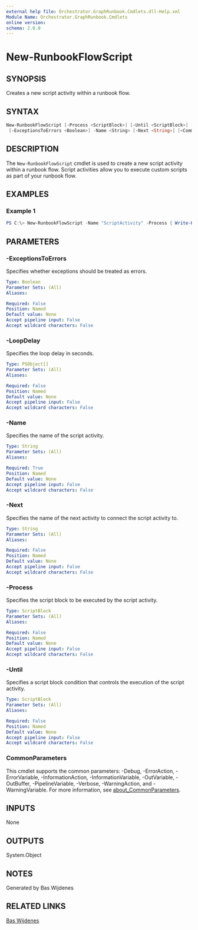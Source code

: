 ```yaml
---
external help file: Orchestrator.GraphRunbook.Cmdlets.dll-Help.xml
Module Name: Orchestrator.GraphRunbook.Cmdlets
online version:
schema: 2.0.0
---
```


# New-RunbookFlowScript

## SYNOPSIS

Creates a new script activity within a runbook flow.

## SYNTAX

```powershell
New-RunbookFlowScript [-Process <ScriptBlock>] [-Until <ScriptBlock>] [-LoopDelay <PSObject[]>]
 [-ExceptionsToErrors <Boolean>] -Name <String> [-Next <String>] [<CommonParameters>]
```

## DESCRIPTION

The `New-RunbookFlowScript` cmdlet is used to create a new script activity within a runbook flow. Script activities allow you to execute custom scripts as part of your runbook flow.

## EXAMPLES

### Example 1

```powershell
PS C:\> New-RunbookFlowScript -Name "ScriptActivity" -Process { Write-Host "Executing script activity" }
```

## PARAMETERS

### -ExceptionsToErrors

Specifies whether exceptions should be treated as errors.

```yaml
Type: Boolean
Parameter Sets: (All)
Aliases:

Required: False
Position: Named
Default value: None
Accept pipeline input: False
Accept wildcard characters: False
```

### -LoopDelay

Specifies the loop delay in seconds.

```yaml
Type: PSObject[]
Parameter Sets: (All)
Aliases:

Required: False
Position: Named
Default value: None
Accept pipeline input: False
Accept wildcard characters: False
```

### -Name

Specifies the name of the script activity.

```yaml
Type: String
Parameter Sets: (All)
Aliases:

Required: True
Position: Named
Default value: None
Accept pipeline input: False
Accept wildcard characters: False
```

### -Next

Specifies the name of the next activity to connect the script activity to.

```yaml
Type: String
Parameter Sets: (All)
Aliases:

Required: False
Position: Named
Default value: None
Accept pipeline input: False
Accept wildcard characters: False
```

### -Process

Specifies the script block to be executed by the script activity.

```yaml
Type: ScriptBlock
Parameter Sets: (All)
Aliases:

Required: False
Position: Named
Default value: None
Accept pipeline input: False
Accept wildcard characters: False
```

### -Until

Specifies a script block condition that controls the execution of the script activity.

```yaml
Type: ScriptBlock
Parameter Sets: (All)
Aliases:

Required: False
Position: Named
Default value: None
Accept pipeline input: False
Accept wildcard characters: False
```

### CommonParameters

This cmdlet supports the common parameters: -Debug, -ErrorAction, -ErrorVariable, -InformationAction, -InformationVariable, -OutVariable, -OutBuffer, -PipelineVariable, -Verbose, -WarningAction, and -WarningVariable. For more information, see [about_CommonParameters](http://go.microsoft.com/fwlink/?LinkID=113216).

## INPUTS

None

## OUTPUTS

System.Object

## NOTES

Generated by Bas Wijdenes

## RELATED LINKS

[Bas Wijdenes](https://www.baswijdenes.com)
